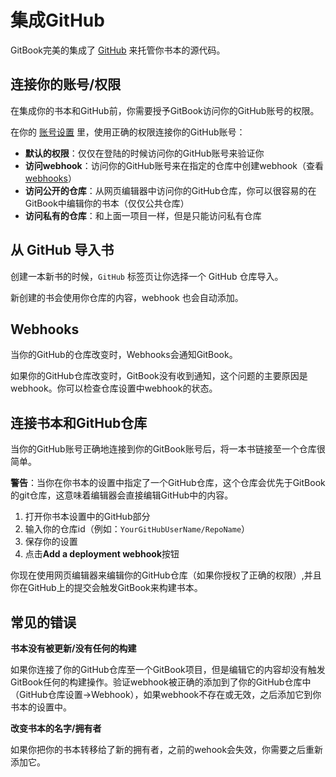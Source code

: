 # 集成GitHub

GitBook完美的集成了 [GitHub](https://github.com/) 来托管你书本的源代码。

## 连接你的账号/权限

在集成你的书本和GitHub前，你需要授予GitBook访问你的GitHub账号的权限。

在你的 [账号设置](https://www.gitbook.com/settings) 里，使用正确的权限连接你的GitHub账号：

* __默认的权限__：仅仅在登陆的时候访问你的GitHub账号来验证你
* __访问webhook__：访问你的GitHub账号来在指定的仓库中创建webhook（查看[webhooks](#webhooks)）
* __访问公开的仓库__：从网页编辑器中访问你的GitHub仓库，你可以很容易的在GitBook中编辑你的书本（仅仅公共仓库）
* __访问私有的仓库__：和上面一项目一样，但是只能访问私有仓库

## 从 GitHub 导入书

创建一本新书的时候，`GitHub` 标签页让你选择一个 GitHub 仓库导入。

新创建的书会使用你仓库的内容，webhook 也会自动添加。

## Webhooks

当你的GitHub的仓库改变时，Webhooks会通知GitBook。

如果你的GitHub仓库改变时，GitBook没有收到通知，这个问题的主要原因是webhook。你可以检查仓库设置中webhook的状态。

## 连接书本和GitHub仓库

当你的GitHub账号正确地连接到你的GitBook账号后，将一本书链接至一个仓库很简单。

**警告**：当你在你书本的设置中指定了一个GitHub仓库，这个仓库会优先于GitBook的git仓库，这意味着编辑器会直接编辑GitHub中的内容。

1. 打开你书本设置中的GitHub部分
2. 输入你的仓库id（例如：`YourGitHubUserName/RepoName`）
3. 保存你的设置
4. 点击**Add a deployment webhook**按钮

你现在使用网页编辑器来编辑你的GitHub仓库（如果你授权了正确的权限）,并且你在GitHub上的提交会触发GitBook来构建书本。

## 常见的错误

**书本没有被更新/没有任何的构建**

如果你连接了你的GitHub仓库至一个GitBook项目，但是编辑它的内容却没有触发GitBook任何的构建操作。验证webhook被正确的添加到了你的GitHub仓库中（GitHub仓库设置->Webhook），如果webhook不存在或无效，之后添加它到你书本的设置中。

**改变书本的名字/拥有者**

如果你把你的书本转移给了新的拥有者，之前的wehook会失效，你需要之后重新添加它。
